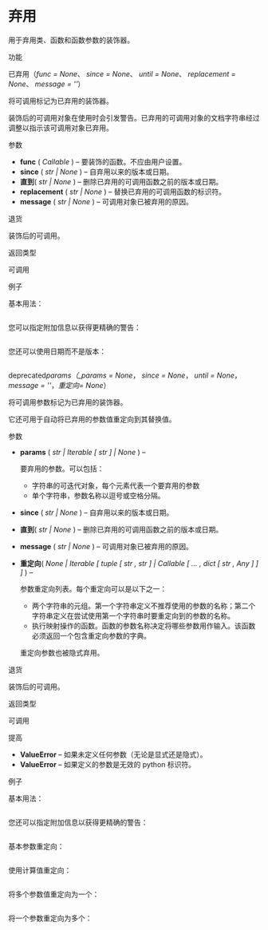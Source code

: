 # 弃用

用于弃用类、函数和函数参数的装饰器。

功能

已弃用（_func = None_、 _since = None_、 _until = None_、 _replacement = None_、 _message = ''_）

将可调用标记为已弃用的装饰器。

装饰后的可调用对象在使用时会引发警告。已弃用的可调用对象的文档字符串经过调整以指示该可调用对象已弃用。

参数

- **func** ( _Callable_ ) – 要装饰的函数。不应由用户设置。
- **since** ( _str_ _|_ _None_ ) – 自弃用以来的版本或日期。
- **直到**( _str_ _|_ _None_ ) – 删除已弃用的可调用函数之前的版本或日期。
- **replacement** ( _str_ _|_ _None_ ) – 替换已弃用的可调用函数的标识符。
- **message** ( _str_ _|_ _None_ ) – 可调用对象已被弃用的原因。

退货

装饰后的可调用。

返回类型

可调用

例子

基本用法：

```py

```


您可以指定附加信息以获得更精确的警告：

```py

```


您还可以使用日期而不是版本：

```py

```


deprecated*pa​​rams（\_params = None*， _since = None_， _until = None_， _message = ''_，_重定向= None_）

将可调用参数标记为已弃用的装饰器。

它还可用于自动将已弃用的参数值重定向到其替换值。

参数

- **params** ( _str_ _|_ _Iterable_ _\[_ _str_ _\]_ _|_ _None_ ) –

  要弃用的参数。可以包括：

  - 字符串的可迭代对象，每个元素代表一个要弃用的参数
  - 单个字符串，参数名称以逗号或空格分隔。

- **since** ( _str_ _|_ _None_ ) – 自弃用以来的版本或日期。
- **直到**( _str_ _|_ _None_ ) – 删除已弃用的可调用函数之前的版本或日期。
- **message** ( _str_ _|_ _None_ ) – 可调用对象已被弃用的原因。
- **重定向**( _None_ _|_ _Iterable_ _\[_ _tuple_ _\[_ _str_ _,_ _str_ _\]_ _|_ _Callable_ _\[_ _..._ _,_ _dict_ _\[_ _str_ _,_ _Any_ _\]_ _\]_ _\]_ ) –

  参数重定向列表。每个重定向可以是以下之一：

  - 两个字符串的元组。第一个字符串定义不推荐使用的参数的名称；第二个字符串定义在尝试使用第一个字符串时要重定向到的参数的名称。
  - 执行映射操作的函数。函数的参数名称决定将哪些参数用作输入。该函数必须返回一个包含重定向参数的字典。

  重定向参数也被隐式弃用。

退货

装饰后的可调用。

返回类型

可调用

提高

- **ValueError** – 如果未定义任何参数（无论是显式还是隐式）。
- **ValueError** – 如果定义的参数是无效的 python 标识符。

例子

基本用法：

```py

```


您还可以指定附加信息以获得更精确的警告：

```py

```


基本参数重定向：

```py

```

使用计算值重定向：

```py

```


将多个参数值重定向为一个：

```py

```

将一个参数重定向为多个：

```py

```
